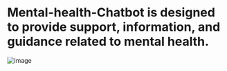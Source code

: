 # Mental-health-Chatbot is designed to provide support, information, and guidance related to mental health.


![image](https://user-images.githubusercontent.com/62094358/221975328-2c9500a6-d551-4704-8544-e60e449bcdda.png)

